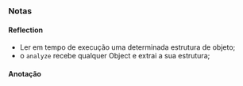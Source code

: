 ### Notas

#### Reflection
- Ler em tempo de execução uma determinada estrutura de objeto;
- o `analyze` recebe qualquer Object e extrai a sua estrutura;

#### Anotação
